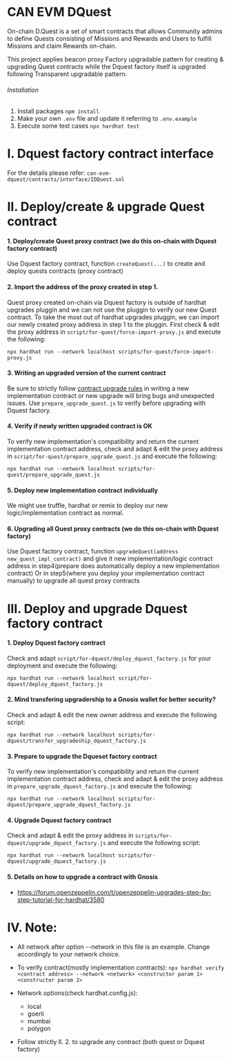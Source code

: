 # CAN EVM DQuest

On-chain D.Quest is a set of smart contracts that allows Community admins to define Quests consisting of Missions and Rewards and Users to fulfill Missions and claim Rewards on-chain.

This project applies beacon proxy Factory upgradable pattern for creating & upgrading Quest contracts while the Dquest factory itself is upgraded following Transparent upgradable pattern.

###### Installation

1. Install packages `npm install`
2. Make your own `.env` file and update it referring to `.env.example`
3. Execute some test cases `npx hardhat test`

# I. Dquest factory contract interface

For the details please refer: `can-evm-dquest/contracts/interface/IDQuest.sol`

# II. Deploy/create & upgrade Quest contract
#### 1. Deploy/create Quest proxy contract (we do this on-chain with Dquest factory contract)
Use Dquest factory contract, function `createQuest(...)` to create and deploy quests contracts (proxy contract)

#### 2. Import the address of the proxy created in step 1.

Quest proxy created on-chain via Dquest factory is outside of hardhat upgrades pluggin and we can not use the pluggin to verify our new Quest contract. To take the most out of hardhat upgrades pluggin, we can import our newly created proxy address in step 1 to the pluggin. First check & edit the proxy address in `script/for-quest/force-import-proxy.js` and execute the following:

`npx hardhat run --network localhost scripts/for-quest/force-import-proxy.js`

#### 3. Writing an upgraded version of the current contract
Be sure to strictly follow [contract upgrade rules](https://docs.openzeppelin.com/upgrades-plugins/1.x/writing-upgradeable#modifying-your-contracts) in writing a new implementation contract or new upgrade will bring bugs and unexpected issues. Use `prepare_upgrade_quest.js` to verify before upgrading with Dquest factory.

#### 4. Verify if newly written upgraded contract is OK
To verify new implementation's compatibility and return the current implementation contract address, check and adapt & edit the proxy address in `script/for-quest/prepare_upgrade_quest.js` and execute the following:

`npx hardhat run --network localhost scripts/for-quest/prepare_upgrade_quest.js`

#### 5. Deploy new implementation contract individually

We might use truffle, hardhat or remix to deploy our new logic/implementation contract as normal.

#### 6. Upgrading all Quest proxy contracts (we do this on-chain with Dquest factory)
Use Dquest factory contract, function `upgradeQuest(address new_quest_impl_contract)` and give it new implementation/logic contract address in step4(prepare does automatically deploy a new implementation contract) Or in step5(where you deploy your implementation contract manually) to upgrade all quest proxy contracts

# III. Deploy and upgrade Dquest factory contract
#### 1. Deploy Dquest factory contract

Check and adapt `script/for-dquest/deploy_dquest_factory.js` for your deployment and execute the following:

`npx hardhat run --network localhost script/for-dquest/deploy_dquest_factory.js`

#### 2. Mind transfering upgradership to a Gnosis wallet for better security?

Check and adapt & edit the new owner address and execute the following script:

`npx hardhat run --network localhost scripts/for-dquest/transfer_upgradeship_dquest_factory.js`

#### 3. Prepare to upgrade the Dqueset factory contract

To verify new implementation's compatibility and return the current implementation contract address, check and adapt & edit the proxy address in `prepare_upgrade_dquest_factory.js` and execute the following:

`npx hardhat run --network localhost scripts/for-dquest/prepare_upgrade_dquest_factory.js`
#### 4. Upgrade Dquest factory contract
Check and adapt & edit the proxy address in `scripts/for-dquest/upgrade_dquest_factory.js` and execute the following script:

`npx hardhat run --network localhost scripts/for-dquest/upgrade_dquest_factory.js`

#### 5. Details on how to upgrade a contract with Gnosis
- https://forum.openzeppelin.com/t/openzeppelin-upgrades-step-by-step-tutorial-for-hardhat/3580

# IV. Note:

- All network after option --network in this file is an example. Change accordingly to your network choice.

- To verify contract(mostly implementation contracts):
    `npx hardhat verify <contract address> --network <network> <constructor param 1> <constructor param 2>`

- Network options(check hardhat.config.js):
    - local
    - goerli
    - mumbai
    - polygon

- Follow strictly II. 2. to upgrade any contract (both quest or Dquest factory)
